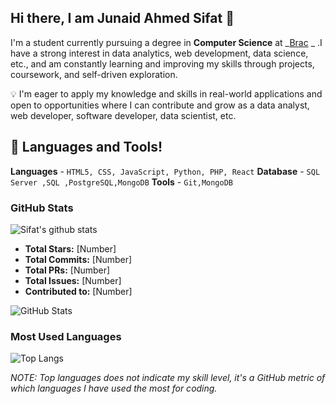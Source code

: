 ## Hi there, I am Junaid Ahmed Sifat 👋

I'm a student currently pursuing a degree in **Computer Science** at _[Brac](https://www.bracu.ac.bd/) _ .I have a strong interest in data analytics, web development, data science, etc., and am constantly learning and improving my skills through projects, coursework, and self-driven exploration.

💡 I'm eager to apply my knowledge and skills in real-world applications and open to opportunities where I can contribute and grow as a data analyst, web developer, software developer, data scientist, etc.

## 🔧 Languages and Tools!
  **Languages** - `HTML5, CSS, JavaScript, Python, PHP, React`
  **Database** - `SQL Server ,SQL ,PostgreSQL,MongoDB`
  **Tools** - `Git,MongoDB` 


### GitHub Stats

<img src="https://github-readme-stats.anuraghazra1.vercel.app/api?username=Junaid Ahmed Sifat&show_icons=true&include_all_commits=true&theme=omni&count_private=true)" alt="Sifat's github stats" />


- **Total Stars:** [Number]
- **Total Commits:** [Number]
- **Total PRs:** [Number]
- **Total Issues:** [Number]
- **Contributed to:** [Number]

![GitHub Stats](https://github-readme-stats.vercel.app/api?username=[your-username]&show_icons=true&theme=radical)

### Most Used Languages

![Top Langs](https://github-readme-stats.vercel.app/api/top-langs/?username=[your-username]&layout=compact&theme=radical)

*NOTE: Top languages does not indicate my skill level, it's a GitHub metric of which languages I have used the most for coding.*
